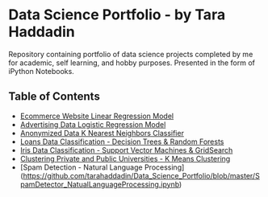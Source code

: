 # Data Science Portfolio - by Tara Haddadin
Repository containing portfolio of data science projects completed by me for academic, self learning, and hobby purposes. Presented in the form of iPython Notebooks.

## Table of Contents 
- [Ecommerce Website Linear Regression Model](https://github.com/tarahaddadin/Data_Science_Portfolio/blob/master/Ecommerce%20Website%20Linear%20Regression%20Model.ipynb)
- [Advertising Data Logistic Regression Model](https://github.com/tarahaddadin/Data_Science_Portfolio/blob/master/Advertising%20Data%20Logistic%20Regression.ipynb)
- [Anonymized Data K Nearest Neighbors Classifier](https://github.com/tarahaddadin/Data_Science_Portfolio/blob/master/Anonymized-Data_KNearestNeighborClassifier.ipynb)
- [Loans Data Classification - Decision Trees & Random Forests](https://github.com/tarahaddadin/Data_Science_Portfolio/blob/master/LoanDataClassification_DecisionTree_RandomForest.ipynb)
- [Iris Data Classification - Support Vector Machines & GridSearch](https://github.com/tarahaddadin/Data_Science_Portfolio/blob/master/IrisClassification_SupportVectorMachines.ipynb)
- [Clustering Private and Public Universities - K Means Clustering](https://github.com/tarahaddadin/Data_Science_Portfolio/blob/master/ClusteringUniversities_KMeansClustering.ipynb)
- [Spam Detection - Natural Language Processing] (https://github.com/tarahaddadin/Data_Science_Portfolio/blob/master/SpamDetector_NatualLanguageProcessing.ipynb)
